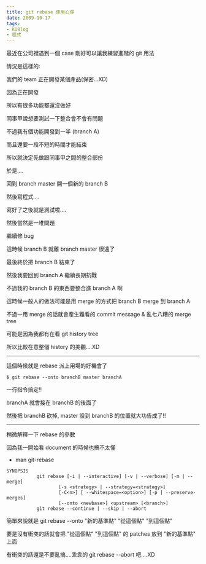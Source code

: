 ```yaml
---
title: git rebase 使用心得
date: 2009-10-17
tags:
- KDBlog
- 程式
---
```

最近在公司裡遇到一個 case 剛好可以讓我練習進階的 git 用法

情況是這樣的:

我們的 team 正在開發某個產品(保密...XD)

因為正在開發

所以有很多功能都還沒做好

同事甲說想要測試一下整合會不會有問題

不過我有個功能開發到一半 (branch A)

而且還要一段不短的時間才能結束

所以就決定先做跟同事甲之間的整合部份

於是....

回到 branch master 開一個新的 branch B

然後寫程式....

寫好了之後就是測試啦....

然後當然是一堆問題

繼續修 bug

這時候 branch B 就離 branch master 很遠了

最後終於把 branch B 結束了

然後我要回到 branch A 繼續長期抗戰

不過我的 branch B 的東西要整合進 branch A 啊

這時候一般人的做法可能是用 merge 的方式把 branch B merge 到 branch A

不過一用 merge 的話就會產生難看的 commit message &amp; 亂七八糟的 merge tree

可能是因為我都有在看 git history tree

所以比較在意整個 history 的美觀....XD

---

這個時候就是 rebase 派上用場的好機會了

```
$ git rebase --onto branchB master branchA
```

一行指令搞定!!

branchA 就會接在 branchB 的後面了

然後把 branchB 砍掉, master 設到 branchB 的位置就大功告成了!!

---

稍微解釋一下 rebase 的參數

因為我一開始看 document 的時候也搞不太懂

* man git-rebase

```
SYNOPSIS
           git rebase [-i | --interactive] [-v | --verbose] [-m | --merge]
                   [-s <strategy> | --strategy=<strategy>]
                   [-C<n>] [ --whitespace=<option>] [-p | --preserve-merges]
                   [--onto <newbase>] <upstream> [<branch>]
           git rebase --continue | --skip | --abort
```

簡單來說就是 git rebase --onto "新的基準點" "從這個點" "到這個點"

要是沒有衝突的話就會把 "從這個點" "到這個點" 的 patches 放到 "新的基準點" 上面

有衝突的話還是不要亂搞....乖乖的 git rebase --abort 吧....XD
